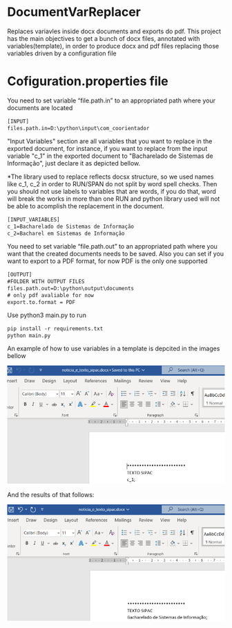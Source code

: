 # DocumentVarReplacer
 Replaces variavles inside docx documents and  exports do pdf.
 This project has the main objectives to get a bunch of docx files, annotated with 
variables(template), in order to produce docx and pdf files replacing those variables driven by a configuration file   

# Cofiguration.properties file 

You need to set variable “file.path.in” to an appropriated path where your documents are located

```
[INPUT]
files.path.in=D:\python\input\com_coorientador
```

"Input Variables" section are all variables that you want to replace in the exported document, 
for instance, if you want to replace from the input variable "c_1" in the exported document
to "Bacharelado de Sistemas de Informação", just declare it as depicted bellow.

*The library used to replace reflects docsx structure, so we used names like c_1, c_2 in order to RUN/SPAN do not split by word spell checks. Then you should not use labels to variables that are words, if you do that, word will break the works in more than one RUN and python library used will not be able to acomplish the replacement in the document. 

```
[INPUT_VARIABLES]
c_1=Bacharelado de Sistemas de Informação
c_2=Bacharel em Sistemas de Informação
```

You need to set variable “file.path.out” to an appropriated path where you want that the created documents needs to be saved.
Also you can set if you want to export to a PDF format, for now PDF is the only one supported
```
[OUTPUT]
#FOLDER WITH OUTPUT FILES 
files.path.out=D:\python\output\documents
# only pdf avaliable for now
export.to.format = PDF
```
Use python3 main.py to run
```
pip install -r requirements.txt
python main.py
```

An example of how to use variables in a template is depcited in the images bellow

![Input template with variables](https://github.com/felipefo/DocumentVarReplacer/blob/main/example_documentation.png)

And the results of that follows:

![Input template with variables](https://github.com/felipefo/DocumentVarReplacer/blob/main/output_example_documentation.png)